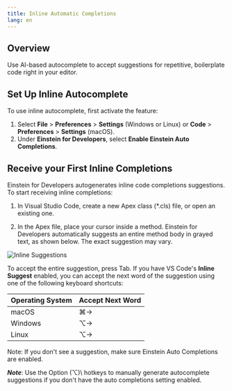 ```yaml
---
title: Inline Automatic Completions
lang: en
---
```


## Overview

Use AI-based autocomplete to accept suggestions for repetitive, boilerplate code right in your editor.

## Set Up Inline Autocomplete

To use inline autocomplete, first activate the feature:

1. Select **File** > **Preferences** > **Settings** (Windows or Linux) or **Code** > **Preferences** > **Settings** (macOS).
2. Under **Einstein for Developers**, select **Enable Einstein Auto Completions**.

## Receive your First Inline Completions

Einstein for Developers autogenerates inline code completions suggestions. To start receiving inline completions:

1. In Visual Studio Code, create a new Apex class (\*.cls) file, or open an existing one.

2. In the Apex file, place your cursor inside a method. Einstein for Developers automatically suggests an entire method body in grayed text, as shown below. The exact suggestion may vary.

![Inline Suggestions](./images/einstein-inline-create-account.png)

To accept the entire suggestion, press Tab. If you have VS Code's **Inline Suggest** enabled, you can accept the next word of the suggestion using one of the following keyboard shortcuts:

| Operating System | Accept Next Word |
| ---------------- | ---------------- |
| macOS            | ⌘→               |
| Windows          | ⌥→               |
| Linux            | ⌥→               |

Note: If you don't see a suggestion, make sure Einstein Auto Completions are enabled.

**_Note_**: Use the Option (⌥)\ hotkeys to manually generate autocomplete suggestions if you don't have the auto completions setting enabled.
